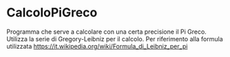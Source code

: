 # CalcoloPiGreco

Programma che serve a calcolare con una certa precisione il Pi Greco. Utilizza la serie di Gregory-Leibniz per il calcolo. Per riferimento alla formula utilizzata https://it.wikipedia.org/wiki/Formula_di_Leibniz_per_pi
